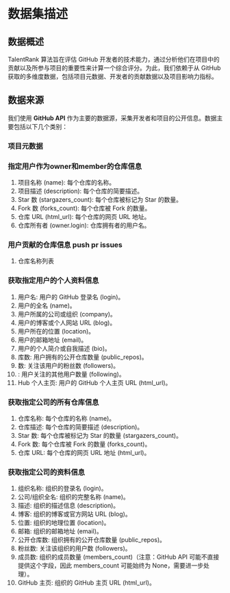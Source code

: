 # **数据集描述**



## **数据概述**

TalentRank 算法旨在评估 GitHub 开发者的技术能力，通过分析他们在项目中的贡献以及所参与项目的重要性来计算一个综合评分。为此，我们依赖于从 GitHub 获取的多维度数据，包括项目元数据、开发者的贡献数据以及项目影响力指标。



## **数据来源**

我们使用 **GitHub API** 作为主要的数据源，采集开发者和项目的公开信息。数据主要包括以下几个类别：



### **项目元数据**

### 指定用户作为owner和member的仓库信息
1. 项目名称 (name): 每个仓库的名称。 
2. 项目描述 (description): 每个仓库的简要描述。
3. Star 数 (stargazers_count): 每个仓库被标记为 Star 的数量。
4. Fork 数 (forks_count): 每个仓库被 Fork 的数量。
5. 仓库 URL (html_url): 每个仓库的网页 URL 地址。 
6. 仓库所有者 (owner.login): 仓库拥有者的用户名。

### 用户贡献的仓库信息 push pr issues
1. 仓库名称列表

### 获取指定用户的个人资料信息
1. 用户名: 用户的 GitHub 登录名 (login)。 
2. 用户的全名 (name)。 
3. 用户所属的公司或组织 (company)。 
4. 用户的博客或个人网站 URL (blog)。 
5. 用户所在的位置 (location)。 
6. 用户的邮箱地址 (email)。 
7. 用户的个人简介或自我描述 (bio)。 
8. 库数: 用户拥有的公开仓库数量 (public_repos)。 
9. 数: 关注该用户的粉丝数 (followers)。
10. : 用户关注的其他用户数量 (following)。 
11. Hub 个人主页: 用户的 GitHub 个人主页 URL (html_url)。

### 获取指定公司的所有仓库信息
1. 仓库名称: 每个仓库的名称 (name)。 
2. 仓库描述: 每个仓库的简要描述 (description)。
3. Star 数: 每个仓库被标记为 Star 的数量 (stargazers_count)。
4. Fork 数: 每个仓库被 Fork 的数量 (forks_count)。
5. 仓库 URL: 每个仓库的网页 URL 地址 (html_url)。

### 获取指定公司的资料信息
1. 组织名称: 组织的登录名 (login)。
2. 公司/组织全名: 组织的完整名称 (name)。
3. 描述: 组织的描述信息 (description)。
4. 博客: 组织的博客或官方网站 URL (blog)。
5. 位置: 组织的地理位置 (location)。
6. 邮箱: 组织的邮箱地址 (email)。
7. 公开仓库数: 组织拥有的公开仓库数量 (public_repos)。
8. 粉丝数: 关注该组织的用户数 (followers)。
9. 成员数: 组织的成员数量 (members_count)（注意：GitHub API 可能不直接提供这个字段，因此 members_count 可能始终为 None，需要进一步处理）。
10. GitHub 主页: 组织的 GitHub 主页 URL (html_url)。
